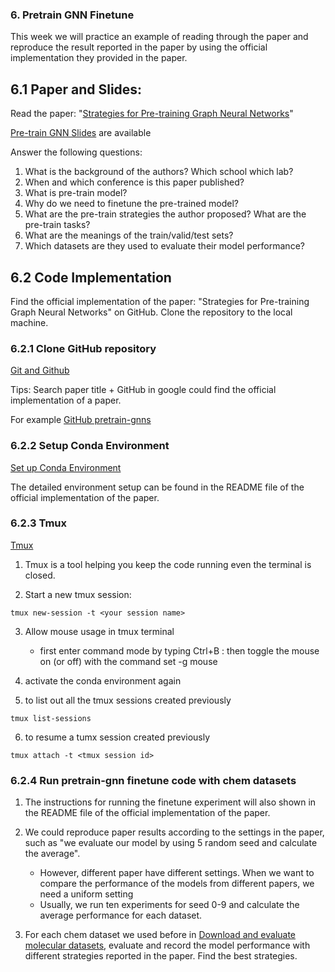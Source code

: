 ### 6. Pretrain GNN Finetune
This week we will practice an example of reading through the paper and reproduce the result reported in the paper by using the official implementation they provided in the paper. 

## 6.1 Paper and Slides:
Read the paper: "[Strategies for Pre-training Graph Neural Networks](https://arxiv.org/abs/1905.12265)" 

[Pre-train GNN Slides](https://docs.google.com/presentation/d/1v73ZH6Kp7lPMBR8DBEgSAd7Bsv3aoVvq57qgSleGjCg/edit?usp=sharing) are available

Answer the following questions:
1. What is the background of the authors? Which school which lab?
2. When and which conference is this paper published?
3. What is pre-train model?
4. Why do we need to finetune the pre-trained model?
5. What are the pre-train strategies the author proposed? What are the pre-train tasks?
6. What are the meanings of the train/valid/test sets?
7. Which datasets are they used to evaluate their model performance?
   
## 6.2 Code Implementation
Find the official implementation of the paper: "Strategies for Pre-training Graph Neural Networks" on GitHub. Clone the repository to the local machine.

### 6.2.1 Clone GitHub repository
[Git and Github](https://github.com/MM-YY-WW/Final-molecule-training-project/blob/main/1.Preliminary.md#14-git-and-github)

Tips: Search paper title + GitHub in google could find the official implementation of a paper. 

For example [GitHub pretrain-gnns](https://github.com/snap-stanford/pretrain-gnns)

### 6.2.2 Setup Conda Environment
[Set up Conda Environment](https://github.com/MM-YY-WW/Final-molecule-training-project/blob/main/1.Preliminary.md#11-set-up-conda-environment)

The detailed environment setup can be found in the README file of the official implementation of the paper. 

### 6.2.3 Tmux
[Tmux](https://tmuxcheatsheet.com/)

1. Tmux is a tool helping you keep the code running even the terminal is closed.

2. Start a new tmux session:
```
tmux new-session -t <your session name>
```

3. Allow mouse usage in tmux terminal
   - first enter command mode by typing Ctrl+B :
     then toggle the mouse on (or off) with the command set -g mouse
4. activate the conda environment again

5. to list out all the tmux sessions created previously
```
tmux list-sessions
```
6. to resume a tumx session created previously
```
tmux attach -t <tmux session id>
```

### 6.2.4 Run pretrain-gnn finetune code with chem datasets

1. The instructions for running the finetune experiment will also shown in the README file of the official implementation of the paper.

2. We could reproduce paper results according to the settings in the paper, such as "we evaluate our model by using 5 random seed and calculate the average".
   - However, different paper have different settings. When we want to compare the performance of the models from different papers, we need a uniform setting
   - Usually, we run ten experiments for seed 0-9 and calculate the average performance for each dataset.
     
3. For each chem dataset we used before in [Download and evaluate molecular datasets](https://github.com/MM-YY-WW/Final-molecule-training-project/blob/main/3.Data_Structure.md#32-download-and-investigate-molecular-datasets), evaluate and record the model performance with different strategies reported in the paper. Find the best strategies. 
